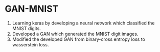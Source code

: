 # GAN-MNIST

1) Learning keras by developing a neural network which classified the MNIST digits.
2) Developed a GAN which generated the MNIST digit images.
3) Modified the developed GAN from binary-cross entropy loss to wasserstein loss.

